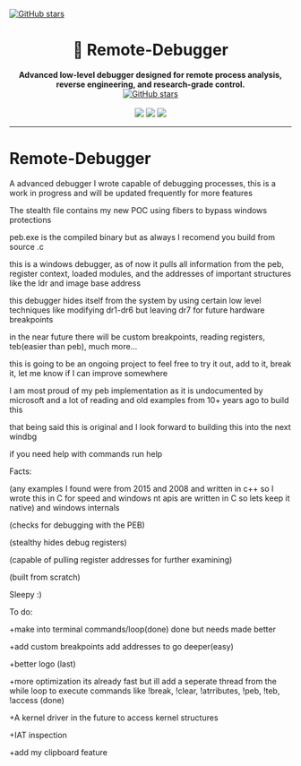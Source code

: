 [![GitHub stars](https://img.shields.io/github/stars/sleepyG8/Remote-Debugger?style=social)](https://github.com/sleepyG8/Remote-Debugger/stargazers)
<h1 align="center">🧠 Remote-Debugger</h1>

<p align="center">
  <strong>Advanced low-level debugger designed for remote process analysis, reverse engineering, and research-grade control.</strong><br>
  <a href="https://github.com/sleepyG8/Remote-Debugger/stargazers">
    <img src="https://img.shields.io/github/stars/sleepyG8/Remote-Debugger?style=social" alt="GitHub stars">
  </a>
  <br><br>
  <img src="https://img.shields.io/badge/built%20with-C%20%7C%20WinAPI-blue?style=flat-square">
  <img src="https://img.shields.io/badge/platform-Windows-orange?style=flat-square">
  <img src="https://img.shields.io/badge/status-active-brightgreen?style=flat-square">
</p>

---

# Remote-Debugger
A advanced debugger I wrote capable of debugging processes, this is a work in progress and will be updated frequently for more features

The stealth file contains my new POC using fibers to bypass windows protections

peb.exe is the compiled binary but as always I recomend you build from source .c

this is a windows debugger, as of now it pulls all information from the peb, register context, loaded modules, and the addresses of important structures like the ldr and image base address

this debugger hides itself from the system by using certain low level techniques like modifying dr1-dr6 but leaving dr7 for future hardware breakpoints

in the near future there will be custom breakpoints, reading registers, teb(easier than peb), much more...

this is going to be an ongoing project to feel free to try it out, add to it, break it, let me know if I can improve somewhere

I am most proud of my peb implementation as it is undocumented by microsoft and a lot of reading and old examples from 10+ years ago to build this

that being said this is original and I look forward to building this into the next windbg

if you need help with commands run help 

Facts:

(any examples I found were from 2015 and 2008 and written in c++ so I wrote this in C for speed and windows nt apis are written in C so lets keep it native) and windows internals

(checks for debugging with the PEB)

(stealthy hides debug registers)

(capable of pulling register addresses for further examining)

(built from scratch)

Sleepy :)

To do: 

+make into terminal commands/loop(done) done but needs made better

+add custom breakpoints add addresses to go deeper(easy)

+better logo (last)

+more optimization its already fast but ill add a seperate thread from the while loop to execute commands like !break, !clear, !atrributes, !peb, !teb, !access (done)

+A kernel driver in the future to access kernel structures

+IAT inspection

+add my clipboard feature
